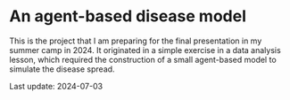 # An agent-based disease model

This is the project that I am preparing for the final presentation in my summer camp in 2024. It originated in a simple exercise in a data analysis lesson, which required the construction of a small agent-based model to simulate the disease spread.

Last update: 2024-07-03

